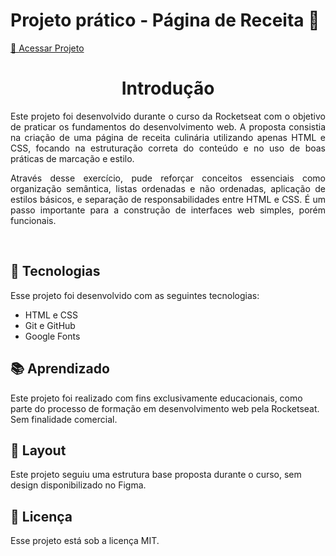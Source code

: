 # Projeto prático - Página de Receita 🍲

<a href="https://leonardobruchez.github.io/receita-rocketseat/">🔗 Acessar Projeto</a>

<h1 align="center"> Introdução </h1>

<p align="justify">
Este projeto foi desenvolvido durante o curso da Rocketseat com o objetivo de praticar os fundamentos do desenvolvimento web. A proposta consistia na criação de uma página de receita culinária utilizando apenas HTML e CSS, focando na estruturação correta do conteúdo e no uso de boas práticas de marcação e estilo.</p>

<p align="justify">Através desse exercício, pude reforçar conceitos essenciais como organização semântica, listas ordenadas e não ordenadas, aplicação de estilos básicos, e separação de responsabilidades entre HTML e CSS. É um passo importante para a construção de interfaces web simples, porém funcionais.
</p>

<br>

## 🚀 Tecnologias

Esse projeto foi desenvolvido com as seguintes tecnologias:

- HTML e CSS
- Git e GitHub
- Google Fonts

## 📚 Aprendizado

Este projeto foi realizado com fins exclusivamente educacionais, como parte do processo de formação em desenvolvimento web pela Rocketseat. Sem finalidade comercial.

## 🔖 Layout

Este projeto seguiu uma estrutura base proposta durante o curso, sem design disponibilizado no Figma.

## :memo: Licença

Esse projeto está sob a licença MIT.
